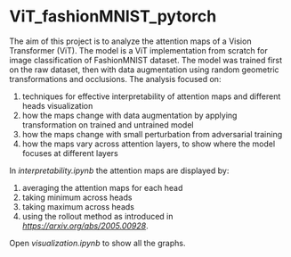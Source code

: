 # ViT_fashionMNIST_pytorch

The aim of this project is to analyze the attention maps of a Vision Transformer (ViT). The model is a ViT implementation from scratch for image classification of FashionMNIST dataset. The model was trained first on the raw dataset, then with data augmentation using random geometric transformations and occlusions. The analysis focused on:
1) techniques for effective interpretability of attention maps and different heads visualization
2) how the maps change with data augmentation by applying transformation on trained and untrained model
3) how the maps change with small perturbation from adversarial training
4) how the maps vary across attention layers, to show where the model focuses at different layers

In _interpretability.ipynb_ the attention maps are displayed by:
1) averaging the attention maps for each head
2) taking minimum across heads
3) taking maximum across heads
4) using the rollout method as introduced in _https://arxiv.org/abs/2005.00928_.

Open _visualization.ipynb_ to show all the graphs.

